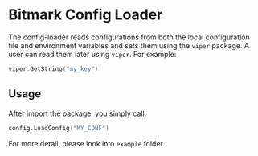 # Bitmark Config Loader

The config-loader reads configurations from both the local configuration file and environment variables and sets them using the `viper` package. A user can read them later using `viper`. For example:

```go
viper.GetString("my_key")
```

## Usage

After import the package, you simply call:

```go
config.LoadConfig("MY_CONF")
```

For more detail, please look into `example` folder.
